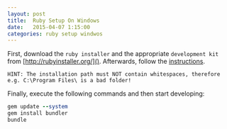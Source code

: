 ```yaml
---
layout: post
title:  Ruby Setup On Windows
date:   2015-04-07 1:15:00
categories: ruby setup windwos
---
```


First, download the `ruby installer` and the appropriate `development kit` from [http://rubyinstaller.org/]().
Afterwards, follow the [instructions](https://github.com/oneclick/rubyinstaller/wiki/Development-Kit).

`HINT: The installation path must NOT contain whitespaces, therefore e.g. C:\Program Files\ is a bad folder!`

Finally, execute the following commands and then start developing:

```ruby
gem update --system
gem install bundler
bundle
```